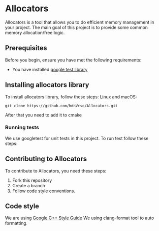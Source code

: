 # Allocators
Allocators is a tool that allows you to do efficient memory management in your project.
The main goal of this project is to provide some common memory allocation/free logic.

## Prerequisites
Before you begin, ensure you have met the following requirements:
* You have installed [google test library](https://github.com/google/googletest)

## Installing allocators library
To install allocators library, follow these steps:
Linux and macOS:
```shell script
git clone https://github.com/hdnVrso/Allocators.git
``` 
After that you need to add it to cmake

### Running tests
We use googletest for unit tests in this project. To run test follow these steps:

## Contributing to Allocators
To contribute to Allocators, you need these steps:
1. Fork this repository
2. Create a branch 
3. Follow code style conventions.

## Code style
We are using [Google C++ Style Guide](https://google.github.io/styleguide/cppguide.html)
We using clang-format tool to auto formatting. 
